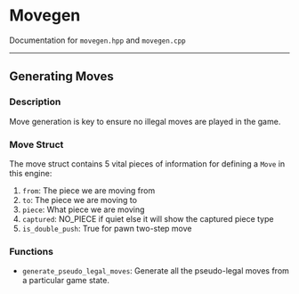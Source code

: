 # Movegen 
Documentation for `movegen.hpp` and `movegen.cpp`

---

## Generating Moves 
### Description 
Move generation is key to ensure no illegal moves are played in the game. 

### Move Struct 
The move struct contains 5 vital pieces of information for defining a `Move` in this engine:
1. `from`: The piece we are moving from 
2. `to`: The piece we are moving to 
3. `piece`: What piece we are moving 
4. `captured`: NO_PIECE if quiet else it will show the captured piece type 
5. `is_double_push`: True for pawn two-step move 

### Functions
- `generate_pseudo_legal_moves`: Generate all the pseudo-legal moves from a particular game state.